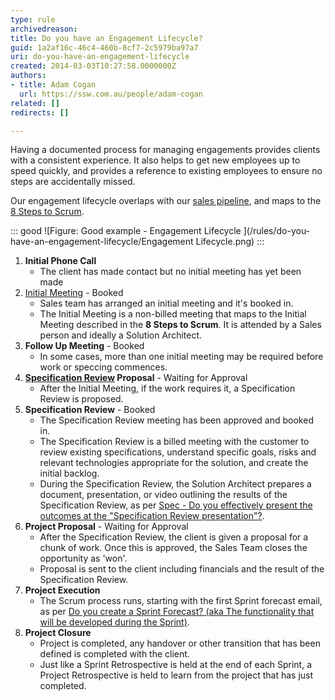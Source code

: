 ```yaml
---
type: rule
archivedreason: 
title: Do you have an Engagement Lifecycle?
guid: 1a2af16c-46c4-460b-8cf7-2c5979ba97a7
uri: do-you-have-an-engagement-lifecycle
created: 2014-03-03T10:27:58.0000000Z
authors:
- title: Adam Cogan
  url: https://ssw.com.au/people/adam-cogan
related: []
redirects: []

---
```


Having a documented process for managing engagements provides clients with a consistent experience. It also helps to get new employees up to speed quickly, and provides a reference to existing employees to ensure no steps are accidentally missed. 

<!--endintro-->

Our engagement lifecycle overlaps with our [sales pipeline](/do-you-know-the-6-stages-in-the-sales-pipeline), and maps to the [8 Steps to Scrum](/do-you-know-the-8-steps-to-scrum).

::: good
![Figure: Good example - Engagement Lifecycle ](/rules/do-you-have-an-engagement-lifecycle/Engagement Lifecycle.png)
:::

1. **Initial Phone Call**
    * The client has made contact but no initial meeting has yet been made
2. [Initial Meeting](/meetings-are-you-prepared-for-the-initial-meeting) - Booked
    * Sales team has arranged an initial meeting and it's booked in.
    * The Initial Meeting is a non-billed meeting that maps to the Initial Meeting described in the **8 Steps to Scrum**. It is attended by a Sales person and ideally a Solution Architect.
3. **Follow Up Meeting** - Booked
    * In some cases, more than one initial meeting may be required before work or speccing commences.
4. **[Specification Review](/rules-to-better-specification-reviews) Proposal** - Waiting for Approval
    * After the Initial Meeting, if the work requires it, a Specification Review is proposed.
5. **Specification Review** - Booked
    * The Specification Review meeting has been approved and booked in.
    * The Specification Review is a billed meeting with the customer to review existing specifications, understand specific goals, risks and relevant technologies appropriate for the solution, and create the initial backlog.
    * During the Specification Review, the Solution Architect prepares a document, presentation, or video outlining the results of the Specification Review, as per [Spec - Do you effectively present the outcomes at the "Specification Review presentation"?](/specification-review-presentation).
6. **Project Proposal** - Waiting for Approval
    * After the Specification Review, the client is given a proposal for a chunk of work. Once this is approved, the Sales Team closes the opportunity as 'won'.
    * Proposal is sent to the client including financials and the result of the Specification Review.
7. **Project Execution**
    * The Scrum process runs, starting with the first Sprint forecast email, as per [Do you create a Sprint Forecast? (aka The functionality that will be developed during the Sprint)](/do-you-create-a-sprint-forecast-aka-the-functionality-that-will-be-developed-during-the-sprint).
8. **Project Closure**
    * Project is completed, any handover or other transition that has been defined is completed with the client.
    * Just like a Sprint Retrospective is held at the end of each Sprint, a Project Retrospective is held to learn from the project that has just completed.

